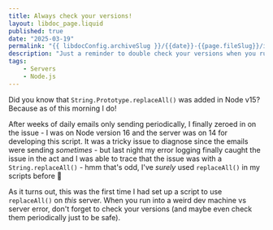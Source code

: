 ```yaml
---
title: Always check your versions!
layout: libdoc_page.liquid
published: true
date: "2025-03-19"
permalink: "{{ libdocConfig.archiveSlug }}/{{date}}-{{page.fileSlug}}/index.html"
description: "Just a reminder to double check your versions when you run into a weird error on the server and not on your machine"
tags:
    - Servers
    - Node.js
---
```


Did you know that `String.Prototype.replaceAll()` was added in Node v15? Because as of this morning I do!

After weeks of daily emails only sending periodically, I finally zeroed in on the issue - I was on Node version 16 and the server was on 14 for developing this script. It was a tricky issue to diagnose since the emails were sending _sometimes_ - but last night my error logging finally caught the issue in the act and I was able to trace that the issue was with a `String.replaceAll()` - hmm that's odd, I've _surely_ used `replaceAll()` in my scripts before 🤔

As it turns out, this was the first time I had set up a script to use `replaceAll()` on _this_ server. When you run into a weird dev machine vs server error, don't forget to check your versions (and maybe even check them periodically just to be safe).

<sticky-note content='Note to self: Check versions!'>
</sticky-note>

